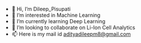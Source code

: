 - 👋 Hi, I’m Dileep_Pisupati
- 👀 I’m interested in Machine Learning 
- 🌱 I’m currently learning Deep Learning
- 💞️ I’m looking to collaborate on Li-Ion Cell Analytics
- 📫 Here is my mail id adityadileepm8@gmail.com  

<!---
DileepPisupati/DileepPisupati is a ✨ special ✨ repository because its `README.md` (this file) appears on your GitHub profile.
You can click the Preview link to take a look at your changes.
--->
